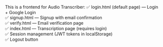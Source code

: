 This is a frontend for Audio Transcriber:
✅ login.html (default page) — Login + Google Login  
✅ signup.html — Signup with email confirmation  
✅ verify.html — Email verification page  
✅ index.html — Transcription page (requires login)  
✅ Session management (JWT tokens in localStorage)  
✅ Logout button  
